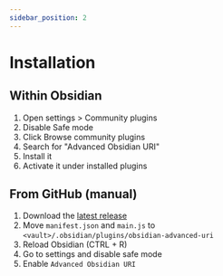 ```yaml
---
sidebar_position: 2
---
```


# Installation

## Within Obsidian

1.  Open settings > Community plugins
2.  Disable Safe mode
3.  Click Browse community plugins
4.  Search for "Advanced Obsidian URI"
5.  Install it
6.  Activate it under installed plugins

## From GitHub (manual)

1.  Download the [latest release](https://github.com/phibr0/obsidian-charts/releases/latest)
2.  Move `manifest.json` and `main.js` to `<vault>/.obsidian/plugins/obsidian-advanced-uri`
3.  Reload Obsidian (CTRL + R)
4.  Go to settings and disable safe mode
5.  Enable `Advanced Obsidian URI`

